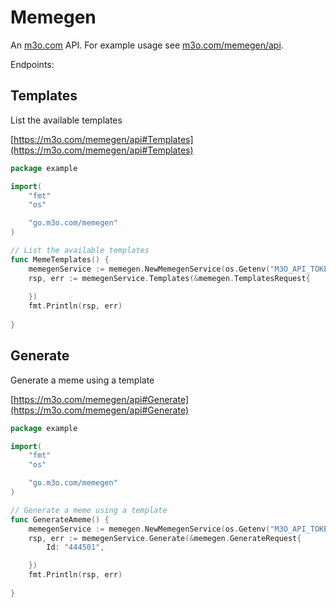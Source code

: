 # Memegen

An [m3o.com](https://m3o.com) API. For example usage see [m3o.com/memegen/api](https://m3o.com/memegen/api).

Endpoints:

## Templates

List the available templates


[https://m3o.com/memegen/api#Templates](https://m3o.com/memegen/api#Templates)

```go
package example

import(
	"fmt"
	"os"

	"go.m3o.com/memegen"
)

// List the available templates
func MemeTemplates() {
	memegenService := memegen.NewMemegenService(os.Getenv("M3O_API_TOKEN"))
	rsp, err := memegenService.Templates(&memegen.TemplatesRequest{
		
	})
	fmt.Println(rsp, err)
	
}
```
## Generate

Generate a meme using a template


[https://m3o.com/memegen/api#Generate](https://m3o.com/memegen/api#Generate)

```go
package example

import(
	"fmt"
	"os"

	"go.m3o.com/memegen"
)

// Generate a meme using a template
func GenerateAmeme() {
	memegenService := memegen.NewMemegenService(os.Getenv("M3O_API_TOKEN"))
	rsp, err := memegenService.Generate(&memegen.GenerateRequest{
		Id: "444501",

	})
	fmt.Println(rsp, err)
	
}
```
